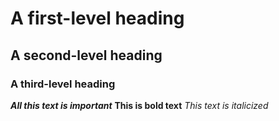 # A first-level heading

## A second-level heading

### A third-level heading

**_All this text is important_**
**This is bold text**
_This text is italicized_
